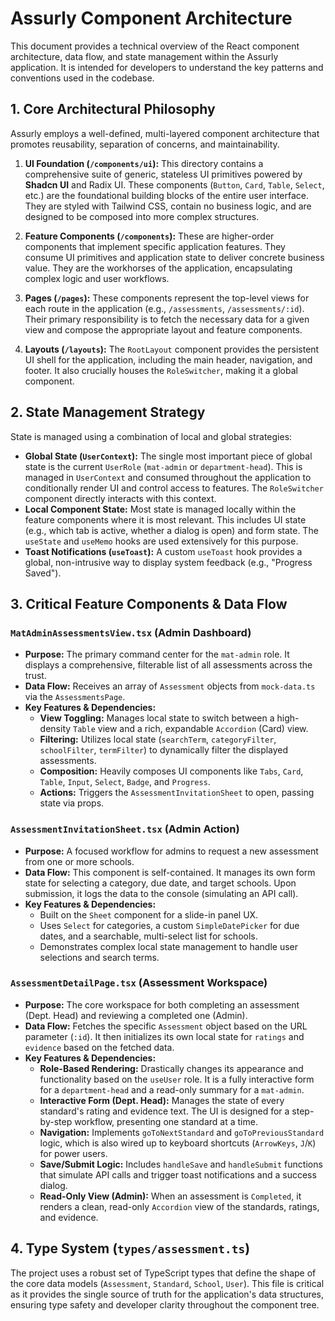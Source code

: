 # Assurly Component Architecture

This document provides a technical overview of the React component architecture, data flow, and state management within the Assurly application. It is intended for developers to understand the key patterns and conventions used in the codebase.

## 1. Core Architectural Philosophy

Assurly employs a well-defined, multi-layered component architecture that promotes reusability, separation of concerns, and maintainability.

1.  **UI Foundation (`/components/ui`):** This directory contains a comprehensive suite of generic, stateless UI primitives powered by **Shadcn UI** and Radix UI. These components (`Button`, `Card`, `Table`, `Select`, etc.) are the foundational building blocks of the entire user interface. They are styled with Tailwind CSS, contain no business logic, and are designed to be composed into more complex structures.

2.  **Feature Components (`/components`):** These are higher-order components that implement specific application features. They consume UI primitives and application state to deliver concrete business value. They are the workhorses of the application, encapsulating complex logic and user workflows.

3.  **Pages (`/pages`):** These components represent the top-level views for each route in the application (e.g., `/assessments`, `/assessments/:id`). Their primary responsibility is to fetch the necessary data for a given view and compose the appropriate layout and feature components.

4.  **Layouts (`/layouts`):** The `RootLayout` component provides the persistent UI shell for the application, including the main header, navigation, and footer. It also crucially houses the `RoleSwitcher`, making it a global component.

## 2. State Management Strategy

State is managed using a combination of local and global strategies:

*   **Global State (`UserContext`):** The single most important piece of global state is the current `UserRole` (`mat-admin` or `department-head`). This is managed in `UserContext` and consumed throughout the application to conditionally render UI and control access to features. The `RoleSwitcher` component directly interacts with this context.
*   **Local Component State:** Most state is managed locally within the feature components where it is most relevant. This includes UI state (e.g., which tab is active, whether a dialog is open) and form state. The `useState` and `useMemo` hooks are used extensively for this purpose.
*   **Toast Notifications (`useToast`):** A custom `useToast` hook provides a global, non-intrusive way to display system feedback (e.g., "Progress Saved").

## 3. Critical Feature Components & Data Flow

### `MatAdminAssessmentsView.tsx` (Admin Dashboard)

*   **Purpose:** The primary command center for the `mat-admin` role. It displays a comprehensive, filterable list of all assessments across the trust.
*   **Data Flow:** Receives an array of `Assessment` objects from `mock-data.ts` via the `AssessmentsPage`.
*   **Key Features & Dependencies:**
    *   **View Toggling:** Manages local state to switch between a high-density `Table` view and a rich, expandable `Accordion` (Card) view.
    *   **Filtering:** Utilizes local state (`searchTerm`, `categoryFilter`, `schoolFilter`, `termFilter`) to dynamically filter the displayed assessments.
    *   **Composition:** Heavily composes UI components like `Tabs`, `Card`, `Table`, `Input`, `Select`, `Badge`, and `Progress`.
    *   **Actions:** Triggers the `AssessmentInvitationSheet` to open, passing state via props.

### `AssessmentInvitationSheet.tsx` (Admin Action)

*   **Purpose:** A focused workflow for admins to request a new assessment from one or more schools.
*   **Data Flow:** This component is self-contained. It manages its own form state for selecting a category, due date, and target schools. Upon submission, it logs the data to the console (simulating an API call).
*   **Key Features & Dependencies:**
    *   Built on the `Sheet` component for a slide-in panel UX.
    *   Uses `Select` for categories, a custom `SimpleDatePicker` for due dates, and a searchable, multi-select list for schools.
    *   Demonstrates complex local state management to handle user selections and search terms.

### `AssessmentDetailPage.tsx` (Assessment Workspace)

*   **Purpose:** The core workspace for both completing an assessment (Dept. Head) and reviewing a completed one (Admin).
*   **Data Flow:** Fetches the specific `Assessment` object based on the URL parameter (`:id`). It then initializes its own local state for `ratings` and `evidence` based on the fetched data.
*   **Key Features & Dependencies:**
    *   **Role-Based Rendering:** Drastically changes its appearance and functionality based on the `useUser` role. It is a fully interactive form for a `department-head` and a read-only summary for a `mat-admin`.
    *   **Interactive Form (Dept. Head):** Manages the state of every standard's rating and evidence text. The UI is designed for a step-by-step workflow, presenting one standard at a time.
    *   **Navigation:** Implements `goToNextStandard` and `goToPreviousStandard` logic, which is also wired up to keyboard shortcuts (`ArrowKeys`, `J`/`K`) for power users.
    *   **Save/Submit Logic:** Includes `handleSave` and `handleSubmit` functions that simulate API calls and trigger toast notifications and a success dialog.
    *   **Read-Only View (Admin):** When an assessment is `Completed`, it renders a clean, read-only `Accordion` view of the standards, ratings, and evidence.

## 4. Type System (`types/assessment.ts`)

The project uses a robust set of TypeScript types that define the shape of the core data models (`Assessment`, `Standard`, `School`, `User`). This file is critical as it provides the single source of truth for the application's data structures, ensuring type safety and developer clarity throughout the component tree.
